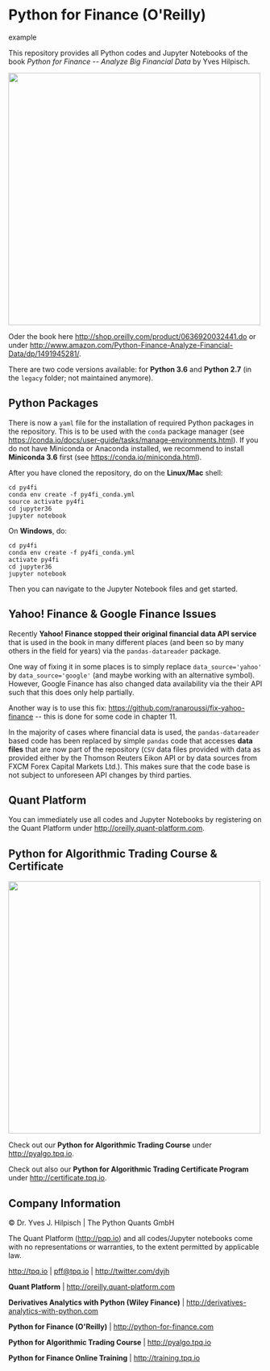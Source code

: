 # Python for Finance (O'Reilly)
example

This repository provides all Python codes and Jupyter Notebooks of the book _Python for Finance -- Analyze Big Financial Data_ by Yves Hilpisch.

<img src="http://hilpisch.com/python_for_finance.png" width="500">

Oder the book here http://shop.oreilly.com/product/0636920032441.do or under http://www.amazon.com/Python-Finance-Analyze-Financial-Data/dp/1491945281/.

There are two code versions available: for **Python 3.6** and **Python 2.7** (in the `legacy` folder; not maintained anymore).

## Python Packages

There is now a `yaml` file for the installation of required Python packages in the repository. This is to be used with the `conda` package manager (see https://conda.io/docs/user-guide/tasks/manage-environments.html). If you do not have Miniconda or Anaconda installed, we recommend to install **Miniconda 3.6** first (see https://conda.io/miniconda.html).

After you have cloned the repository, do on the **Linux/Mac** shell:

    cd py4fi
    conda env create -f py4fi_conda.yml
    source activate py4fi
    cd jupyter36
    jupyter notebook

On **Windows**, do:

    cd py4fi
    conda env create -f py4fi_conda.yml
    activate py4fi
    cd jupyter36
    jupyter notebook

Then you can navigate to the Jupyter Notebook files and get started.

## Yahoo! Finance & Google Finance Issues

Recently **Yahoo! Finance stopped their original financial data API service** that is used in the book in many different places (and been so by many others in the field for years) via the `pandas-datareader` package.

One way of fixing it in some places is to simply replace `data_source='yahoo'` by `data_source='google'` (and maybe working with an alternative symbol). However, Google Finance has also changed data availability via the their API such that this does only help partially.

Another way is to use this fix: https://github.com/ranaroussi/fix-yahoo-finance -- this is done for some code in chapter 11.

In the majority of cases where financial data is used, the `pandas-datareader` based code has been replaced by simple `pandas` code that accesses **data files** that are now part of the repository (`CSV` data files provided with data as provided either by the Thomson Reuters Eikon API or by data sources from FXCM Forex Capital Markets Ltd.). This makes sure that the code base is not subject to unforeseen API changes by third parties.

## Quant Platform

You can immediately use all codes and Jupyter Notebooks by registering on the Quant Platform under http://oreilly.quant-platform.com.

## Python for Algorithmic Trading Course & Certificate

<img src="http://hilpisch.com/images/finaince_visual_low.png" width="500">

Check out our **Python for Algorithmic Trading Course** under http://pyalgo.tpq.io.

Check out also our **Python for Algorithmic Trading Certificate Program** under http://certificate.tpq.io.

## Company Information

© Dr. Yves J. Hilpisch \| The Python Quants GmbH

The Quant Platform (http://pqp.io) and all codes/Jupyter notebooks come with no representations or warranties, to the extent permitted by applicable law.

http://tpq.io \| pff@tpq.io \|
http://twitter.com/dyjh

**Quant Platform** \| http://oreilly.quant-platform.com

**Derivatives Analytics with Python (Wiley Finance)** \|
http://derivatives-analytics-with-python.com

**Python for Finance (O'Reilly)** \|
http://python-for-finance.com

**Python for Algorithmic Trading Course** \|
http://pyalgo.tpq.io

**Python for Finance Online Training** \|
http://training.tpq.io
